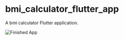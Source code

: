 # bmi_calculator_flutter_app

A bmi calculator Flutter application.

![Finished App](https://github.com/londonappbrewery/Images/blob/master/bmi-calc-demo.gif)

